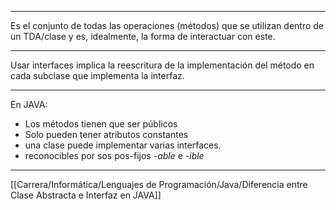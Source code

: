 ***
Es el conjunto de todas las operaciones (métodos) que se utilizan dentro de un TDA/clase y es, idealmente, la forma de interactuar con este.
***
Usar interfaces implica la reescritura de la implementación del método en cada subclase que implementa la interfaz.
***
En JAVA:
- Los métodos tienen que ser públicos
- Solo pueden tener atributos constantes
- una clase puede implementar varias interfaces.
- reconocibles por sos pos-fijos *-able* e *-ible*
***
[[Carrera/Informática/Lenguajes de Programación/Java/Diferencia entre Clase Abstracta e Interfaz en JAVA]] 